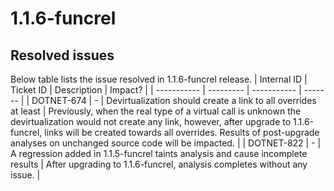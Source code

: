 # 1.1.6-funcrel

## Resolved issues

Below table lists the issue resolved in 1.1.6-funcrel release.
| Internal ID | Ticket ID | Description | Impact? |
| ----------- | --------- | ----------- | ------- |
| DOTNET-674 | - | Devirtualization should create a link to all overrides at least | Previously, when the real type of a virtual call is unknown the devirtualization would not create any link, however, after upgrade to 1.1.6-funcrel, links will be created towards all overrides. Results of post-upgrade analyses on unchanged source code will be impacted. |
| DOTNET-822 | - | A regression added in 1.1.5-funcrel taints analysis and cause incomplete results | After upgrading to 1.1.6-funcrel, analysis completes without any issue. |

